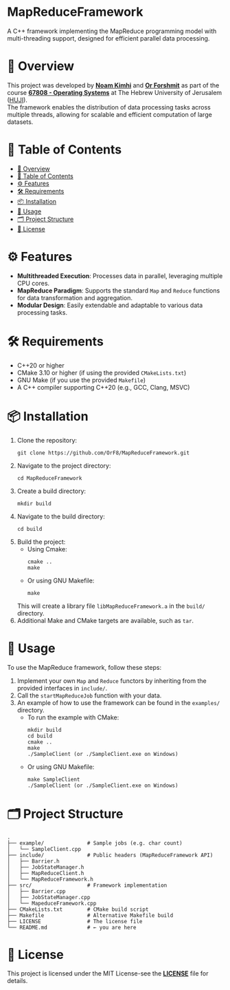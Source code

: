 # MapReduceFramework
A C++ framework implementing the MapReduce programming model with multi-threading support,
designed for efficient parallel data processing.

# 📘 Overview
This project was developed by [**Noam Kimhi**](https://github.com/noam-kimhi) and [**Or Forshmit**](https://github.com/OrF8) as part of the course
[**67808 - Operating Systems**](https://shnaton.huji.ac.il/index.php/NewSyl/67808/2/2025/) at
The Hebrew University of Jerusalem ([HUJI](https://en.huji.ac.il/)).\
The framework enables the distribution of data processing tasks across multiple threads,
allowing for scalable and efficient computation of large datasets.

# 🧾 Table of Contents
- [📘 Overview](https://github.com/OrF8/MapReduceFramework?tab=readme-ov-file#-Overview)
- [🧾 Table of Contents](https://github.com/OrF8/MapReduceFramework?tab=readme-ov-file#-Table-of-Contents)
- [⚙️ Features](https://github.com/OrF8/MapReduceFramework?tab=readme-ov-file#%EF%B8%8F-features)
- [🛠️ Requirements](https://github.com/OrF8/MapReduceFramework?tab=readme-ov-file#%EF%B8%8F-requirements)
- [📦 Installation](https://github.com/OrF8/MapReduceFramework?tab=readme-ov-file#-installation)
- [🚀 Usage](https://github.com/OrF8/MapReduceFramework?tab=readme-ov-file#-usage)
- [🗂️ Project Structure](https://github.com/OrF8/MapReduceFramework?tab=readme-ov-file#%EF%B8%8F-project-structure)
- [📄 License](https://github.com/OrF8/MapReduceFramework?tab=readme-ov-file#-license)

# ⚙️ Features
- **Multithreaded Execution**: Processes data in parallel, leveraging multiple CPU cores.
- **MapReduce Paradigm**: Supports the standard `Map` and `Reduce` functions for data transformation and aggregation.
- **Modular Design**: Easily extendable and adaptable to various data processing tasks.

# 🛠️ Requirements
- C++20 or higher
- CMake 3.10 or higher (if using the provided `CMakeLists.txt`)
- GNU Make (if you use the provided `Makefile`)
- A C++ compiler supporting C++20 (e.g., GCC, Clang, MSVC)

# 📦 Installation
1. Clone the repository:
    ```
    git clone https://github.com/OrF8/MapReduceFramework.git
   ```
2. Navigate to the project directory:
   ```
   cd MapReduceFramework
   ```
3. Create a build directory:
    ```
    mkdir build
    ```
4. Navigate to the build directory:
    ```
    cd build
    ```
5. Build the project:
   - Using Cmake:
     ```
     cmake ..
     make
     ```
   - Or using GNU Makefile:
     ```
     make
     ```
   This will create a library file `libMapReduceFramework.a` in the `build/` directory.
6. Additional Make and CMake targets are available, such as `tar`.

# 🚀 Usage
To use the MapReduce framework, follow these steps:
1. Implement your own `Map` and `Reduce` functors by inheriting from the provided interfaces in `include/`.
2. Call the `startMapReduceJob` function with your data.
3. An example of how to use the framework can be found in the `examples/` directory.
   - To run the example with CMake:
     ```
     mkdir build
     cd build
     cmake ..
     make
     ./SampleClient (or ./SampleClient.exe on Windows)
     ```
   - Or using GNU Makefile:
     ```
     make SampleClient
     ./SampleClient (or ./SampleClient.exe on Windows)
     ```
     
# 🗂️ Project Structure
  ```
  .
  ├── example/              # Sample jobs (e.g. char count)
  │   └── SampleClient.cpp
  ├── include/              # Public headers (MapReduceFramework API)
  │   ├── Barrier.h
  │   ├── JobStateManager.h
  │   ├── MapReduceClient.h
  │   └── MapReduceFramework.h
  ├── src/                  # Framework implementation
  │   ├── Barrier.cpp
  │   ├── JobStateManager.cpp
  │   └── MapeduceFramework.cpp
  ├── CMakeLists.txt        # CMake build script
  ├── Makefile              # Alternative Makefile build
  ├── LICENSE               # The license file
  └── README.md             # ← you are here
  ```

# 📄 License
This project is licensed under the MIT License-see the [**LICENSE**](https://github.com/OrF8/MapReduceFramework/blob/main/LICENSE) file for details.